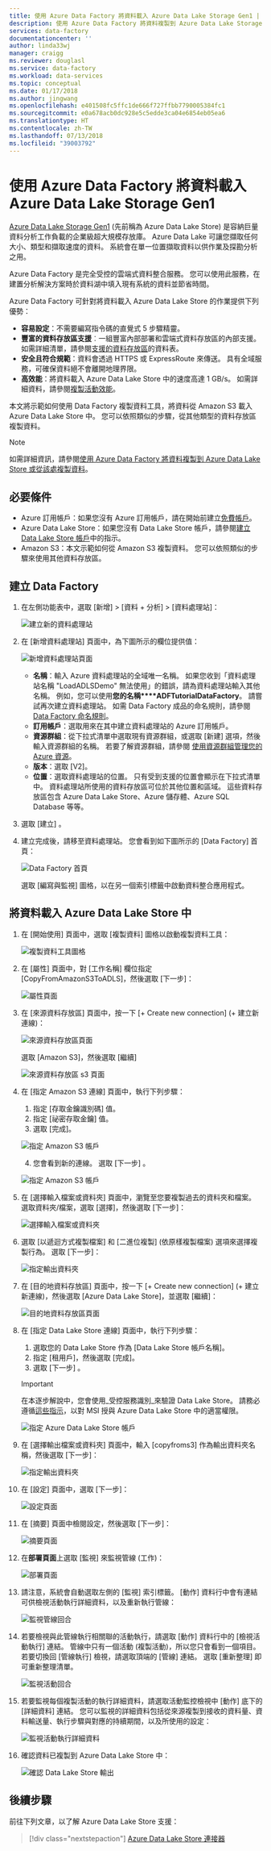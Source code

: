 ```yaml
---
title: 使用 Azure Data Factory 將資料載入 Azure Data Lake Storage Gen1 | Microsoft Docs
description: 使用 Azure Data Factory 將資料複製到 Azure Data Lake Storage Gen1
services: data-factory
documentationcenter: ''
author: linda33wj
manager: craigg
ms.reviewer: douglasl
ms.service: data-factory
ms.workload: data-services
ms.topic: conceptual
ms.date: 01/17/2018
ms.author: jingwang
ms.openlocfilehash: e401508fc5ffc1de666f727ffbb7790005384fc1
ms.sourcegitcommit: e0a678acb0dc928e5c5edde3ca04e6854eb05ea6
ms.translationtype: HT
ms.contentlocale: zh-TW
ms.lasthandoff: 07/13/2018
ms.locfileid: "39003792"
---
```

# <a name="load-data-into-azure-data-lake-storage-gen1-by-using-azure-data-factory"></a>使用 Azure Data Factory 將資料載入 Azure Data Lake Storage Gen1

[Azure Data Lake Storage Gen1](../data-lake-store/data-lake-store-overview.md) (先前稱為 Azure Data Lake Store) 是容納巨量資料分析工作負載的企業級超大規模存放庫。 Azure Data Lake 可讓您擷取任何大小、類型和擷取速度的資料。 系統會在單一位置擷取資料以供作業及探勘分析之用。

Azure Data Factory 是完全受控的雲端式資料整合服務。 您可以使用此服務，在建置分析解決方案時於資料湖中填入現有系統的資料並節省時間。

Azure Data Factory 可針對將資料載入 Azure Data Lake Store 的作業提供下列優勢：

* **容易設定**：不需要編寫指令碼的直覺式 5 步驟精靈。
* **豐富的資料存放區支援**︰一組豐富內部部署和雲端式資料存放區的內部支援。 如需詳細清單，請參閱[支援的資料存放區](copy-activity-overview.md#supported-data-stores-and-formats)的資料表。
* **安全且符合規範**：資料會透過 HTTPS 或 ExpressRoute 來傳送。 具有全域服務，可確保資料絕不會離開地理界限。
* **高效能**：將資料載入 Azure Data Lake Store 中的速度高達 1 GB/s。 如需詳細資料，請參閱[複製活動效能](copy-activity-performance.md)。

本文將示範如何使用 Data Factory 複製資料工具，將資料從 Amazon S3 載入 Azure Data Lake Store 中。 您可以依照類似的步驟，從其他類型的資料存放區複製資料。

> [!NOTE]
> 如需詳細資訊，請參閱[使用 Azure Data Factory 將資料複製到 Azure Data Lake Store 或從該處複製資料](connector-azure-data-lake-store.md)。

## <a name="prerequisites"></a>必要條件

* Azure 訂用帳戶：如果您沒有 Azure 訂用帳戶，請在開始前建立[免費帳戶](https://azure.microsoft.com/free/)。
* Azure Data Lake Store：如果您沒有 Data Lake Store 帳戶，請參閱[建立 Data Lake Store 帳戶](../data-lake-store/data-lake-store-get-started-portal.md#create-an-azure-data-lake-store-account)中的指示。
* Amazon S3：本文示範如何從 Amazon S3 複製資料。 您可以依照類似的步驟來使用其他資料存放區。

## <a name="create-a-data-factory"></a>建立 Data Factory

1. 在左側功能表中，選取 [新增] > [資料 + 分析] > [資料處理站]：
   
   ![建立新的資料處理站](./media/load-data-into-azure-data-lake-store/new-azure-data-factory-menu.png)
2. 在 [新增資料處理站] 頁面中，為下圖所示的欄位提供值： 
      
   ![新增資料處理站頁面](./media/load-data-into-azure-data-lake-store//new-azure-data-factory.png)
 
    * **名稱**：輸入 Azure 資料處理站的全域唯一名稱。 如果您收到「資料處理站名稱 \"LoadADLSDemo\" 無法使用」的錯誤，請為資料處理站輸入其他名稱。 例如，您可以使用**您的名稱****ADFTutorialDataFactory**。 請嘗試再次建立資料處理站。 如需 Data Factory 成品的命名規則，請參閱 [Data Factory 命名規則](naming-rules.md)。
    * **訂用帳戶**：選取用來在其中建立資料處理站的 Azure 訂用帳戶。 
    * **資源群組**：從下拉式清單中選取現有資源群組，或選取 [新建] 選項，然後輸入資源群組的名稱。 若要了解資源群組，請參閱 [使用資源群組管理您的 Azure 資源](../azure-resource-manager/resource-group-overview.md)。  
    * **版本**：選取 [V2]。
    * **位置**：選取資料處理站的位置。 只有受到支援的位置會顯示在下拉式清單中。 資料處理站所使用的資料存放區可位於其他位置和區域。 這些資料存放區包含 Azure Data Lake Store、Azure 儲存體、Azure SQL Database 等等。

3. 選取 [建立] 。
4. 建立完成後，請移至資料處理站。 您會看到如下圖所示的 [Data Factory] 首頁： 
   
   ![Data Factory 首頁](./media/load-data-into-azure-data-lake-store/data-factory-home-page.png)

   選取 [編寫與監視] 圖格，以在另一個索引標籤中啟動資料整合應用程式。

## <a name="load-data-into-azure-data-lake-store"></a>將資料載入 Azure Data Lake Store 中

1. 在 [開始使用] 頁面中，選取 [複製資料] 圖格以啟動複製資料工具： 

   ![複製資料工具圖格](./media/load-data-into-azure-data-lake-store/copy-data-tool-tile.png)
2. 在 [屬性] 頁面中，對 [工作名稱] 欄位指定 [CopyFromAmazonS3ToADLS]，然後選取 [下一步]：

    ![屬性頁面](./media/load-data-into-azure-data-lake-store/copy-data-tool-properties-page.png)
3. 在 [來源資料存放區] 頁面中，按一下 [+ Create new connection] \(+ 建立新連線\)：

    ![來源資料存放區頁面](./media/load-data-into-azure-data-lake-store/source-data-store-page.png)
    
    選取 [Amazon S3]，然後選取 [繼續]
    
    ![來源資料存放區 s3 頁面](./media/load-data-into-azure-data-lake-store/source-data-store-page-s3.png)
    
4. 在 [指定 Amazon S3 連線] 頁面中，執行下列步驟： 
   1. 指定 [存取金鑰識別碼] 值。
   2. 指定 [祕密存取金鑰] 值。
   3. 選取 [完成]。
   
   ![指定 Amazon S3 帳戶](./media/load-data-into-azure-data-lake-store/specify-amazon-s3-account.png)
   
   4. 您會看到新的連線。 選取 [下一步] 。
   
   ![指定 Amazon S3 帳戶](./media/load-data-into-azure-data-lake-store/specify-amazon-s3-account-created.png)
   
5. 在 [選擇輸入檔案或資料夾] 頁面中，瀏覽至您要複製過去的資料夾和檔案。 選取資料夾/檔案，選取 [選擇]，然後選取 [下一步]：

    ![選擇輸入檔案或資料夾](./media/load-data-into-azure-data-lake-store/choose-input-folder.png)

6. 選取 [以遞迴方式複製檔案] 和 [二進位複製] (依原樣複製檔案) 選項來選擇複製行為。 選取 [下一步]：

    ![指定輸出資料夾](./media/load-data-into-azure-data-lake-store/specify-binary-copy.png)
    
7. 在 [目的地資料存放區] 頁面中，按一下 [+ Create new connection] \(+ 建立新連線\)，然後選取 [Azure Data Lake Store]，並選取 [繼續]：

    ![目的地資料存放區頁面](./media/load-data-into-azure-data-lake-store/destination-data-storage-page.png)

8. 在 [指定 Data Lake Store 連線] 頁面中，執行下列步驟： 

   1. 選取您的 Data Lake Store 作為 [Data Lake Store 帳戶名稱]。
   2. 指定 [租用戶]，然後選取 [完成]。
   3. 選取 [下一步] 。
   
   > [!IMPORTANT]
   > 在本逐步解說中，您會使用_受控服務識別_來驗證 Data Lake Store。 請務必遵循[這些指示](connector-azure-data-lake-store.md#using-managed-service-identity-authentication)，以對 MSI 授與 Azure Data Lake Store 中的適當權限。
   
   ![指定 Azure Data Lake Store 帳戶](./media/load-data-into-azure-data-lake-store/specify-adls.png)
9. 在 [選擇輸出檔案或資料夾] 頁面中，輸入 [copyfroms3] 作為輸出資料夾名稱，然後選取 [下一步]： 

    ![指定輸出資料夾](./media/load-data-into-azure-data-lake-store/specify-adls-path.png)

10. 在 [設定] 頁面中，選取 [下一步]：

    ![設定頁面](./media/load-data-into-azure-data-lake-store/copy-settings.png)
11. 在 [摘要] 頁面中檢閱設定，然後選取 [下一步]：

    ![摘要頁面](./media/load-data-into-azure-data-lake-store/copy-summary.png)
12. 在**部署頁面**上選取 [監視] 來監視管線 (工作)：

    ![部署頁面](./media/load-data-into-azure-data-lake-store/deployment-page.png)
13. 請注意，系統會自動選取左側的 [監視] 索引標籤。 [動作] 資料行中會有連結可供檢視活動執行詳細資料，以及重新執行管線：

    ![監視管線回合](./media/load-data-into-azure-data-lake-store/monitor-pipeline-runs.png)
14. 若要檢視與此管線執行相關聯的活動執行，請選取 [動作] 資料行中的 [檢視活動執行] 連結。 管線中只有一個活動 (複製活動)，所以您只會看到一個項目。 若要切換回 [管線執行] 檢視，請選取頂端的 [管線] 連結。 選取 [重新整理] 即可重新整理清單。 

    ![監視活動回合](./media/load-data-into-azure-data-lake-store/monitor-activity-runs.png)

15. 若要監視每個複製活動的執行詳細資料，請選取活動監控檢視中 [動作] 底下的 [詳細資料] 連結。 您可以監視的詳細資料包括從來源複製到接收的資料量、資料輸送量、執行步驟與對應的持續期間，以及所使用的設定：

    ![監視活動執行詳細資料](./media/load-data-into-azure-data-lake-store/monitor-activity-run-details.png)

16. 確認資料已複製到 Azure Data Lake Store 中： 

    ![確認 Data Lake Store 輸出](./media/load-data-into-azure-data-lake-store/adls-copy-result.png)

## <a name="next-steps"></a>後續步驟

前往下列文章，以了解 Azure Data Lake Store 支援： 

> [!div class="nextstepaction"]
>[Azure Data Lake Store 連接器](connector-azure-data-lake-store.md)
